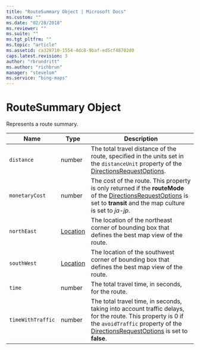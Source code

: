```yaml
---
title: "RouteSummary Object | Microsoft Docs"
ms.custom: ""
ms.date: "02/28/2018"
ms.reviewer: ""
ms.suite: ""
ms.tgt_pltfrm: ""
ms.topic: "article"
ms.assetid: ca328710-1554-4dc8-9baf-ed5cf48702d0
caps.latest.revision: 3
author: "rbrundritt"
ms.author: "richbrun"
manager: "stevelom"
ms.service: "bing-maps"
---
```

# RouteSummary Object
Represents a route summary.

|   Name          |   Type   |   Description                                                                                                                                                                          |
|-----------------|----------|----------------------------------------------------------------------------------------------------------------------------------------------------------------------------------------|
| `distance`        | number   | The total travel distance of the route, specified in the units set in the `distanceUnit` property of the [DirectionsRequestOptions](directionsrequestoptions-object.md).                                         |
| `monetaryCost` | number | The cost of the route. This property is only returned if the **routeMode** of the [DirectionsRequestOptions](directionsrequestoptions-object.md) is set to **transit** and the map culture is set to *ja-jp*. |
| `northEast`       | [Location](../../map-control-api/location-class.md) | The location of the northeast corner of bounding box that defines the best map view of the route.                                                                                      |
| `southWest`       | [Location](../../map-control-api/location-class.md) | The location of the southwest corner of bounding box that defines the best map view of the route.                                                                                      |
| `time`            | number   | The total travel time, in seconds, for the route.                                                                                                                                      |
| `timeWithTraffic` | number   | The total travel time, in seconds, taking into account traffic delays, for the route. This property is 0 if the `avoidTraffic` property of the [DirectionsRequestOptions](directionsrequestoptions-object.md) is set to **false**. |
